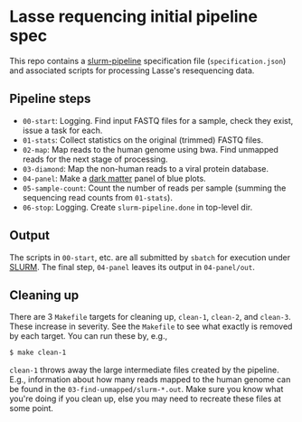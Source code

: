 # Lasse requencing initial pipeline spec

This repo contains a
[slurm-pipeline](https://github.com/acorg/slurm-pipeline) specification
file (`specification.json`) and associated scripts for processing Lasse's
resequencing data.

## Pipeline steps

* `00-start`: Logging. Find input FASTQ files for a sample, check they
  exist, issue a task for each.
* `01-stats`: Collect statistics on the original (trimmed) FASTQ files.
* `02-map`: Map reads to the human genome using bwa. Find unmapped reads
  for the next stage of processing.
* `03-diamond`: Map the non-human reads to a viral protein database.
* `04-panel`: Make a [dark matter](https://github.com/acorg/dark-matter/) panel of blue plots.
* `05-sample-count`: Count the number of reads per sample (summing the
  sequencing read counts from `01-stats`).
* `06-stop`: Logging. Create `slurm-pipeline.done` in top-level dir.

## Output

The scripts in `00-start`, etc. are all submitted by `sbatch` for execution
under [SLURM](http://slurm.schedmd.com/). The final step, `04-panel` leaves
its output in `04-panel/out`.

## Cleaning up

There are 3 `Makefile` targets for cleaning up, `clean-1`, `clean-2`, and
`clean-3`. These increase in severity. See the `Makefile` to see what
exactly is removed by each target. You can run these by, e.g.,

```sh
$ make clean-1
```

`clean-1` throws away the large intermediate files created by the pipeline.
E.g., information about how many reads mapped to the human genome can be
found in the `03-find-unmapped/slurm-*.out`. Make sure you know what you're
doing if you clean up, else you may need to recreate these files at some
point.
